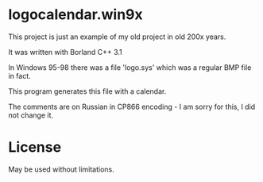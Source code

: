 # logocalendar.win9x

This project is just an example of my old project in old 200x years.

It was written with Borland C++ 3.1

In Windows 95-98 there was a file 'logo.sys' which was a regular BMP file in fact.

This program generates this file with a calendar.

The comments are on Russian in CP866 encoding - I am sorry for this, I did not change it.


# License

May be used without limitations.
